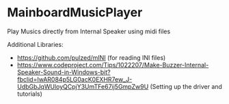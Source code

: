 # MainboardMusicPlayer
Play Musics directly from Internal Speaker using midi files

Additional Libraries:
- https://github.com/pulzed/mINI (for reading INI files)
- https://www.codeproject.com/Tips/1022207/Make-Buzzer-Internal-Speaker-Sound-in-Windows-bit?fbclid=IwAR084p5LG0acK0EXHR7ew_J-UdbGbJqWUloyQCpjY3UmTFe67ij5GmpZw9U (Setting up the driver and tutorials)
